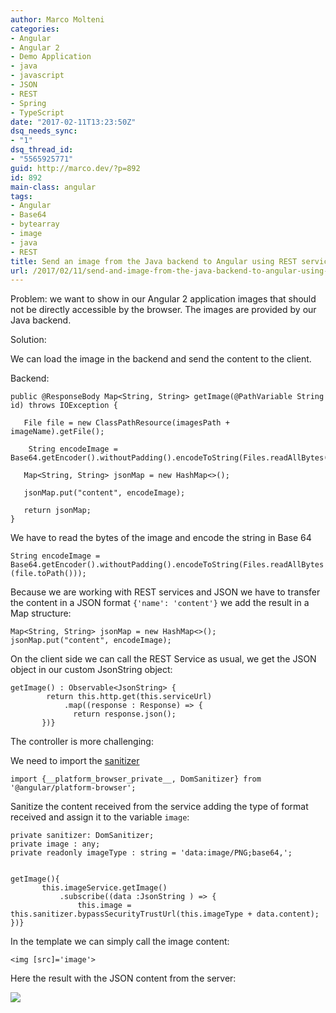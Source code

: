```yaml
---
author: Marco Molteni
categories:
- Angular
- Angular 2
- Demo Application
- java
- javascript
- JSON
- REST
- Spring
- TypeScript
date: "2017-02-11T13:23:50Z"
dsq_needs_sync:
- "1"
dsq_thread_id:
- "5565925771"
guid: http://marco.dev/?p=892
id: 892
main-class: angular
tags:
- Angular
- Base64
- bytearray
- image
- java
- REST
title: Send an image from the Java backend to Angular using REST services
url: /2017/02/11/send-and-image-from-the-java-backend-to-angular-using-rest-services/
---
```

Problem: we want to show in our Angular 2 application images that should not be directly accessible by the browser. The images are provided by our Java backend.

Solution:

We can load the image in the backend and send the content to the client.

Backend:

    public @ResponseBody Map<String, String> getImage(@PathVariable String id) throws IOException {
            
       File file = new ClassPathResource(imagesPath + imageName).getFile();
        
        String encodeImage = Base64.getEncoder().withoutPadding().encodeToString(Files.readAllBytes(file.toPath()));
    
       Map<String, String> jsonMap = new HashMap<>();
    
       jsonMap.put("content", encodeImage);
    
       return jsonMap;
    }
    

We have to read the bytes of the image and encode the string in Base 64

`String encodeImage = Base64.getEncoder().withoutPadding().encodeToString(Files.readAllBytes(file.toPath()));`

Because we are working with REST services and JSON we have to transfer the content in a JSON format `{'name': 'content'}` we add the result in a Map structure:

    Map<String, String> jsonMap = new HashMap<>();
    jsonMap.put("content", encodeImage);
    

On the client side we can call the REST Service as usual, we get the JSON object in our custom JsonString object:

    getImage() : Observable<JsonString> {
            return this.http.get(this.serviceUrl)
                .map((response : Response) => {
                  return response.json();
           })}
    

The controller is more challenging:

We need to import the [sanitizer](https://angular.io/docs/ts/latest/api/platform-browser/index/DomSanitizer-class.html)

    import {__platform_browser_private__, DomSanitizer} from '@angular/platform-browser';
    

Sanitize the content received from the service adding the type of format received and assign it to the variable `image`:

    private sanitizer: DomSanitizer;
    private image : any;
    private readonly imageType : string = 'data:image/PNG;base64,';
    

    getImage(){
           this.imageService.getImage()
               .subscribe((data :JsonString ) => {
                   this.image = this.sanitizer.bypassSecurityTrustUrl(this.imageType + data.content);
    })}
    

In the template we can simply call the image content:

`<img [src]='image'>` 

Here the result with the JSON content from the server:

<img class="alignnone size-full wp-image-891" src="{{site.baseurl}}/assets/img/uploads/2017/02/angula_image_8.png?resize=900%2C702" data-recalc-dims="1" />